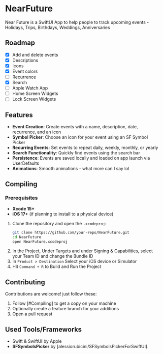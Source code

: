 # NearFuture

Near Future is a SwiftUI App to help people to track upcoming events - Holidays, Trips, Birthdays, Weddings, Anniversaries

## Roadmap
- [x] Add and delete events
- [x] Descriptions
- [x] Icons
- [x] Event colors
- [ ] Recurrence
- [x] Search
- [ ] Apple Watch App
- [ ] Home Screen Widgets
- [ ] Lock Screen Widgets

## Features
- **Event Creation**: Create events with a name, description, date, recurrence, and an icon
- **Symbol Picker**: Choose an icon for your event using an SF Symbol Picker
- **Recurring Events**: Set events to repeat daily, weekly, monthly, or yearly
- **Search Functionality**: Quickly find events using the search bar
- **Persistence**: Events are saved locally and loaded on app launch via UserDefaults
- **Animations**: Smooth animations - what more can I say lol

## Compiling
### Prerequisites
- **Xcode 15+**
- **iOS 17+** (if planning to install to a physical device)
1. Clone the repository and open the `.xcodeproj`:
   ```bash
   git clone https://github.com/your-repo/NearFuture.git
   cd NearFuture
   open NearFuture.xcodeproj
   ```
2. In the Project, Under Targets and under Signing & Capabilities, select your Team ID and change the Bundle ID
3. In `Product > Destination` Select your iOS device or Simulator
4. Hit `Command + R` to Build and Run the Project

## Contributing
Contributions are welcome! just follow these:
1. Follow [#Compiling] to get a copy on your machine
2. Optionally create a feature branch for your additions
3. Open a pull request

## Used Tools/Frameworks
- Swift & SwiftUI by Apple
- **SFSymbolsPicker** by [alessiorubicini/SFSymbolsPickerForSwiftUI].
